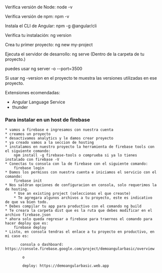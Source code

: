 Verifica versión de Node: node -v

Verifica versión de npm: npm -v

Instala el CLI de Angular: npm -g @angular/cli

Verifica tu instalación: ng version

Crea tu primer proyecto: ng new my-project

Ejecuta el servidor de desarrollo: ng serve (Dentro de la carpeta de tu proyecto.)

puedes usar ng server -o --port=3500

Si usar ng -version en el proyecto te muestra las versiones utilizadas en ese proyecto.

Extensiones ecomendadas:

- Angular Language Service
- thunder

### Para instalar en un host de firebase

    * vamos a firebase e ingresamos con nuestra cuenta
    * creamos un proyecto
    * desactivamos analytics y le damos crear proyecto
    * ya creado vamos a la seccion de hosting
    * instalamos en nuestro proyecto la herramienta de firebase tools con el siguiente comando:
        npm install -g firebase-tools o comprueba si ya lo tienes instalado con firebase -V
    * Conectas tu consola con la de firebase con el siguiente comando:
        firebase login
    * Damos los permisos con nuestra cuenta e iniciamos el servicio con el comando:
        firebase init
    * Nos saldran opciones de configuracion en consola, solo requerimos la de hosting.
        * Use an existing project (seleccionas el que creaste)
        * Te agregara algunos archivos a tu proyecto, este es indicativo de que va bien todo.
    * Debes compilar tu app para productivo con el comando ng build
    * Te creara la carpeta dist que es la ruta que debes modificar en el archivo firebase.json
    * ahora solo queda regresar a firebase para traernos el comando para hacer deploy que es:
        firebase deploy
    * Listo, en consola tendras el enlace a tu proyecto en productivo, en mi caso es:

           consola o dashboard: https://console.firebase.google.com/project/demoangularbasic/overview

            o

            deploy: https://demoangularbasic.web.app
